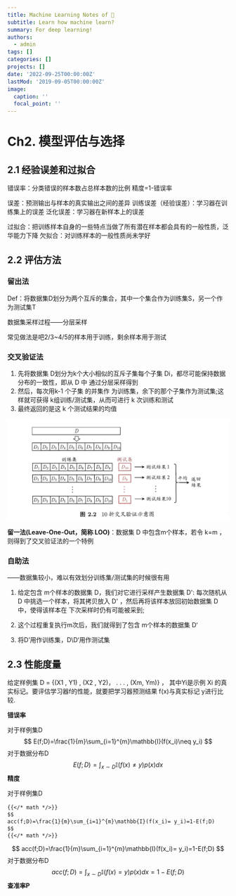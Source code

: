 ```yaml
---
title: Machine Learning Notes of 🍉
subtitle: Learn how machine learn?
summary: For deep learning!
authors: 
  - admin
tags: []
categories: []
projects: []
date: '2022-09-25T00:00:00Z'
lastMod: '2019-09-05T00:00:00Z'
image:
  caption: ''
  focal_point: ''
---
```


# Ch2. 模型评估与选择

## 2.1 经验误差和过拟合

错误率：分类错误的样本数占总样本数的比例
精度=1-错误率

误差：预测输出与样本的真实输出之间的差异
训练误差（经验误差）：学习器在训练集上的误差
泛化误差：学习器在新样本上的误差

过拟合：把训练样本自身的一些特点当做了所有潜在样本都会具有的一般性质，泛华能力下降
欠拟合：对训练样本的一般性质尚未学好

[^注]: 过拟合无法彻底避免，但可以缓解来减小其风险

## 2.2 评估方法

### 留出法

Def：将数据集D划分为两个互斥的集合，其中一个集合作为训练集S，另一个作为测试集T

数据集采样过程——分层采样

常见做法是吧2/3~4/5的样本用于训练，剩余样本用于测试

### 交叉验证法

1. 先将数据集 D划分为k个大小相似的互斥子集每个子集 Di，都尽可能保持数据分布的一致性，即从 D 中 通过分层采样得到
2. 然后，每次用k-1 个子集 的并集作 为训练集，余下的那个子集作为测试集;这样就可获得 k组训练/测试集，从而可进行 k 次训练和测试
3. 最终返回的是这 k 个测试结果的均值

<img src="assets/image-20220926135913006.png" alt="image-20220926135913006" style="zoom:50%;" />

[^注]: k 折交叉验证通常要随机使用不同的划分重复 p 次，最终的评估结果是这 p次k折交叉验证结果的均值

**留一法(Leave-One-Out，简称 LOO)**：数据集 D 中包含m个样本，若令 k=m ， 则得到了交叉验证法的一个特例

### 自助法

——数据集较小，难以有效划分训练集/测试集的时候很有用

1. 给定包含 m个样本的数据集 D，我们对它进行采样产生数据集 D': 每次随机从 D 中挑选一个样本，将其拷贝放入 D' ，然后再将该样本放回初始数据集 D 中，使得该样本在 下次采样时仍有可能被采到;

2. 这个过程重复执行m次后，我们就得到了包含 m个样本的数据集 D‘

   [^注]: 当m足够大时，约有1/3的样本数据没有被选入D’

3. 将D’用作训练集，D\D‘用作测试集

## 2.3 性能度量

给定样例集 D = {(X1 , Y1) , (X2 , Y2)， . . . , (Xm, Ym)} ， 其中Yi是示例 Xi 的真实标记。要评估学习器f的性能，就要把学习器预测结果 f(x)与真实标记 y进行比较.

**错误率**

对于样例集D
$$
E(f;D)=\frac{1}{m}\sum_{i=1}^{m}\mathbb{I}(f(x_i)\neq y_i)
$$
对于数据分布D
$$
E(f;D)=\int_{x\sim D}\mathbb{I}(f(x)\neq y)p(x)dx
$$
**精度**

对于样例集D

```
{{</* math */>}}
$$
acc(f;D)=\frac{1}{m}\sum_{i=1}^{m}\mathbb{I}(f(x_i)= y_i)=1-E(f;D)
$$
{{</* math */>}}
```


$$
acc(f;D)=\frac{1}{m}\sum_{i=1}^{m}\mathbb{I}(f(x_i)= y_i)=1-E(f;D)
$$
对于数据分布D
$$
acc(f;D)=\int_{x\sim D}\mathbb{I}(f(x)= y)p(x)dx=1-E(f;D)
$$
**查准率P**

